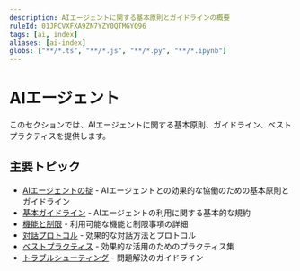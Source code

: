 ```yaml
---
description: AIエージェントに関する基本原則とガイドラインの概要
ruleId: 01JPCVXFXA9ZN7YZY0QTMGYQ96
tags: [ai, index]
aliases: [ai-index]
globs: ["**/*.ts", "**/*.js", "**/*.py", "**/*.ipynb"]
---
```



# AIエージェント

このセクションでは、AIエージェントに関する基本原則、ガイドライン、ベストプラクティスを提供します。

## 主要トピック

- [AIエージェントの掟](ai-agents/collaboration-principles.md) - AIエージェントとの効果的な協働のための基本原則とガイドライン
- [基本ガイドライン](ai-agents/guidelines.md) - AIエージェントの利用に関する基本的な規約
- [機能と制限](ai-agents/capabilities.md) - 利用可能な機能と制限事項の詳細
- [対話プロトコル](ai-agents/interaction.md) - 効果的な対話方法とプロトコル
- [ベストプラクティス](ai-agents/best-practices.md) - 効果的な活用のためのプラクティス集
- [トラブルシューティング](ai-agents/troubleshooting.md) - 問題解決のガイドライン
